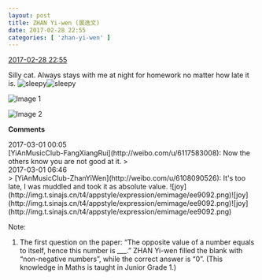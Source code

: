 ```yaml
---
layout: post
title: ZHAN Yi-wen (展逸文)
date: 2017-02-28 22:55
categories: [ 'zhan-yi-wen' ]
---
```


<div class="weibo-info">
  <a href="http://weibo.com/6108090526/ExFYUrccp">2017-02-28 22:55</a>
</div>

Silly cat. Always stays with me at night for homework no matter how late it is. ![sleepy](http://img.t.sinajs.cn/t4/appstyle/expression/emimage/ee9083.png)![sleepy](http://img.t.sinajs.cn/t4/appstyle/expression/emimage/ee9083.png)

<!-- more -->

![Image 1](http://wx1.sinaimg.cn/mw690/006FmVn8ly1fd6kqcbl0rj30qo0zk7aw.jpg)

![Image 2](http://wx3.sinaimg.cn/mw690/006FmVn8ly1fd6kqbhhbpj30zk0qo485.jpg)

**Comments**

<div clss="weibo-info">2017-03-01 00:05</div>
[YiAnMusicClub-FangXiangRui](http://weibo.com/u/6117583008): Now the others know you are not good at it.
> <div clss="weibo-info">2017-03-01 06:46</div>
> [YiAnMusicClub-ZhanYiWen](http://weibo.com/u/6108090526): It's too late, I was muddled and took it as absolute value. ![joy](http://img.t.sinajs.cn/t4/appstyle/expression/emimage/ee9092.png)![joy](http://img.t.sinajs.cn/t4/appstyle/expression/emimage/ee9092.png)![joy](http://img.t.sinajs.cn/t4/appstyle/expression/emimage/ee9092.png)

Note:
1. The first question on the paper: “The opposite value of a number equals to itself, hence this number is ___.” ZHAN Yi-wen filled the blank with “non-negative numbers”, while the correct answer is “0”. (This knowledge in Maths is taught in Junior Grade 1.)
